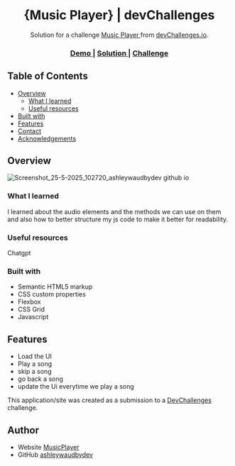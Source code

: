 <!-- Please update value in the {}  -->

<h1 align="center">{Music Player} | devChallenges</h1>

<div align="center">
   Solution for a challenge <a href="https://devchallenges.io/challenge/music-player" target="_blank">Music Player
</a> from <a href="http://devchallenges.io" target="_blank">devChallenges.io</a>.
</div>

<div align="center">
  <h3>
    <a href="https://ashleywaudbydev.github.io/musicplayer/">
      Demo
    </a>
    <span> | </span>
    <a href="https://devchallenges.io/solution/50646">
      Solution
    </a>
    <span> | </span>
    <a href="https://devchallenges.io/challenge/music-player">
      Challenge
    </a>
  </h3>
</div>

<!-- TABLE OF CONTENTS -->

## Table of Contents

- [Overview](#overview)
  - [What I learned](#what-i-learned)
  - [Useful resources](#useful-resources)
- [Built with](#built-with)
- [Features](#features)
- [Contact](#contact)
- [Acknowledgements](#acknowledgements)

<!-- OVERVIEW -->

## Overview
![Screenshot_25-5-2025_102720_ashleywaudbydev github io](https://github.com/user-attachments/assets/b7eff196-6c99-4143-be2d-518f605a2088)



### What I learned
I learned about the audio elements and the methods we can use on them and also how to better structure my js code to make it better for readability.


### Useful resources

Chatgpt

### Built with



- Semantic HTML5 markup
- CSS custom properties
- Flexbox
- CSS Grid
- Javascript

## Features

- Load the UI
- Play a song
- skip a song
- go back a song
- update the Ui everytime we play a song

This application/site was created as a submission to a [DevChallenges](https://devchallenges.io/challenges-dashboard) challenge.


## Author

- Website [MusicPlayer](https://ashleywaudbydev.github.io/musicplayer/)
- GitHub [ashleywaudbydev](https://github.com/ashleywaudbydev)
